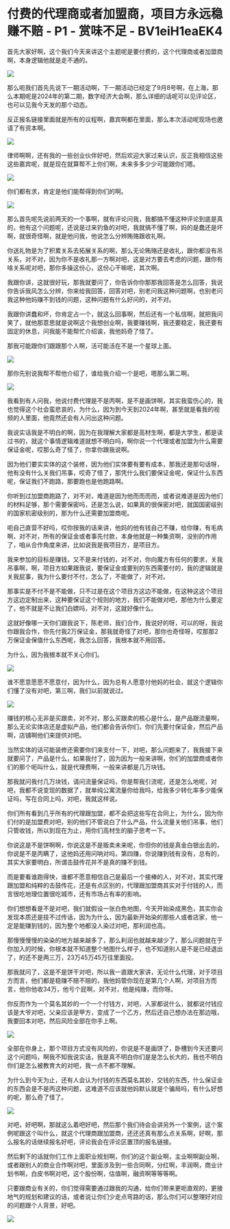 # 付费的代理商或者加盟商，项目方永远稳赚不赔 - P1 - 赏味不足 - BV1eiH1eaEK4

首先大家好啊，这个我们今天来讲这个主题呢是要付费的，这个代理商或者加盟商啊，本身逻辑他就是走不通的。

![](img/8af24bfb45de9cb4d194da2b6f0da915_1.png)

那么呃我们首先先说下一期活动啊，下一期活动已经定了9月8号啊，在上海，那么本期呢是2024年的第二期，数字经济大会啊，那么详细的话呢可以见评论区，也可以见我今天发的那个动态。

反正报名链接里面就是所有的议程啊，嘉宾啊都在里面，那么本次活动呢现场也邀请了有资本啊。

![](img/8af24bfb45de9cb4d194da2b6f0da915_3.png)

律师啊啊，还有我的一些创业伙伴好吧，然后欢迎大家过来认识，反正我相信这些这些嘉宾呢，就是现在就算帮不上你们啊，未来多多少少可能跟你们嗯。



![](img/8af24bfb45de9cb4d194da2b6f0da915_5.png)

你们都有求，肯定是他们能帮得到你们的啊。

![](img/8af24bfb45de9cb4d194da2b6f0da915_7.png)

那么首先呢先说前两天的一个事啊，就有评论问我，我都搞不懂这种评论到底是真的，他有这个问题呢，还说是过来钓鱼的对吧，我就搞不懂了啊，妈的是蠢还是坏啊，就很奇怪啊，就是他问我，他说怎么分辨贿赂跟收礼啊。

你送礼物是为了积累关系去拓展关系的啊，那么无论贿赂还是收礼，跟你都没有吊关系，对不对，因为你不是收礼那一方啊对吧，这是对方要去考虑的问题，跟你有啥关系呢对吧，那你多操这份心，这份心干嘛呢，其次啊。

我跟你讲，这就很好玩，那我就要问了，你告诉你你那那我回答是怎么回答，我说你告诉我风怎么分辨，你来给我回答，回答对吧，别老问我这种问题啊，也别老问我这种他妈赚不到钱的问题，这种问题有什么好问的，对不对。

我跟你讲蠢和坏，你肯定占一个，就这么回事啊，然后还有一个私信啊，就把我问笑了，就他那意思就是说啊这个我想创业啊，我要赚钱啊，我还要稳定，我还要有固定的休息，问我能不能帮忙介绍诶，我他妈奇了怪了。

那我可能跟你们跟跟那个人啊，活可能活在不是一个星球上面。

![](img/8af24bfb45de9cb4d194da2b6f0da915_9.png)

那你先别说我帮不帮他介绍了，谁给我介绍一个是吧，嗯那么第二啊。

![](img/8af24bfb45de9cb4d194da2b6f0da915_11.png)

我看到有人问我，他说付费代理是不是丙啊，是不是画饼啊，其实我蛮伤心的，我也觉得这个社会蛮悲哀的，为什么，因为到今天到2024年啊，甚至就是看我的视频的人里面，他竟然还会有人问出这种问题。

我说实话我是不明白的啊，因为在我理解大家都是高材生啊，都是大学生，都是读过书的，就这个事情逻辑难道就想不明白吗，啊你说一个代理或者加盟为什么需要保证金呢，哎那么奇了怪了，你拿你跟我说啊。

因为他们要实实体的这个装修，因为他们实体要有要有成本，那我还是那句话呀，他有没有什么关我们吊事，哎奇了怪了，那凭什么我们要保证金呢，保证什么东西呢，保证我们不跑路，那要跑也是他跑路啊。

你听到过加盟商跑路了，对不对，难道是因为他而而而而，或者说难道是因为他们的材料足够，那个需要保密吗，还是怎么说，如果真的很保密对吧，就国国密级别的国家机密级别的，那为什么还需要加盟商呢。

呃自己直营不好吗，哎你按我的话来讲，他妈的他有钱自己不赚，给你赚，有毛病啊，对不对，所有的保证金或者事先付款，本身他就是一种集资啊，没别的作用了，咱从合作角度来讲，比如说我是我项目方，是项目方。

我来参加的目标是赚钱，又不是来付钱的，对不对，你向魔方有任何的要求，关我吊事啊，啊，项目方如果跟我说，要保证金或要别的东西需要付的，我的逻辑就是关我屁事，我为什么要付不付，怎么了，不能做了，对不对。

那事实是不付不是不能做，只不过是在这个项目方这边不能做，在这种这这个项目方这边定制出来，这种要保证这个规则的地方，我们不能做对吧，那他为什么要定了，他不就是不让我们白嫖吗，对不对，这就好像什么。

这就好像哪一天你们跟我说下，陈老师，我们合作，我说好的呀，可以的呀，我说你跟我合作，你先付我2万保证金，那我就奇怪了对吧，那你也奇怪呀，哎那那2万保证金保值什么东西呢，我怎么回答，我根本就不用回答。

为什么，因为我根本就不关心你们。

![](img/8af24bfb45de9cb4d194da2b6f0da915_13.png)

谁不愿意愿愿不愿意付，因为什么，因为总有人愿意付他妈的社会，就这个逻辑你们懂了没有对吧，第三啊，我们以前就说过。



![](img/8af24bfb45de9cb4d194da2b6f0da915_15.png)

赚钱的核心无非是买跟卖，对不对，那么买跟卖的核心是什么，是产品跟流量啊，那么无论实体店还是虚拟产品，他们都会告诉你们，你们先要付保证金，然后产品啊，店铺啊他们来提供对吧。

当然实体的话可能装修还需要你们来支付一下，对吧，那么问题来了，我我接下来就要问了，产品是什么，如果我付了，因为因为一般来讲啊，你们的加盟商或者你们的那个呃叫什么，就是代理费啊，一般来讲都是几万块钱。

那我就问我付几万块钱，请问流量保证吗，你是帮我引流呢，还是怎么地呢，对吧，我都不说变现的数据了，就单纯公寓流量你给我吗，给我多少转化率多少能保证吗，写在合同上吗，对吧，我就这样说。

你们所有看到几乎所有的代理跟加盟，都不会把这些写在合同上，为什么，因为你们付的是加盟费对吧，别的他们不管说白了什么产品，什么流量关他们吊事，他们只管收钱，所以到现在为止，用你们高材生的脑子思考一下。

你说这是不是饼啊啊，你说这是不是贩卖未来呢，你但你的钱是真金白银出去的，你说是不是丙瞒了，这他妈还用问呐对吗，第四赚，你说赚到钱有没有，总有的，其实大家要明白，所谓击鼓传花并不是真的赚不到钱。

而是要看谁跑得快，谁都不愿意相信自己是最后一个接棒的人，对不对，其实代理跟加盟和纯粹的击鼓传花，还是有点区别的，代理跟加盟商其实对于付钱的人，而言很吃地理位置很吃城市，还有市场占有率的影响。

你们想想看是不是对吧，我们就假设一张白色地图，今天开始染成黑色，其实你会发现本质还是技不过传话，因为为什么，因为最新开始染的那些人或者店家，他一定是能赚到钱的，因为整个地都没人染过对吧，那利润也高。

那慢慢慢慢的染染的地方越来越多了，那么利润也就越来越少了，那么问题就在于你加入的时候，你根本就不知道整个地图什么样子，也不知道别人是不是已经退出了，的还不是两三万，23万45万45万往里面投。

那我就问了，这是不是饼干对吧，所以我一直跟大家讲，无论什么代理，对于项目方而言，他们都是稳赚不赔不赔的，我他妈管你现在是第几个人啊，对项目方而言，他你他收34万，他亏个屁啊，对不对，他是纯赚，而你呀。

你反而作为一个莫名其妙的一个一个付钱方，对吧，人家都说什么，就都说付钱应该是大爷对吧，父亲应该是甲方，变成了一个乙方，然后还自己想办法在那边哦，我要回本对吧，然后风险全部在你手上啊。



![](img/8af24bfb45de9cb4d194da2b6f0da915_17.png)

全部在你身上，那个项目方式没有风险的，你说是不是画饼了，卧槽到今天还要问这个问题吗，啊我不知我说实话，我是真不明白你们是是怎么长大的，我也不明白你们是怎么被教育大的对吧，我一点不都不理解。

为什么到今天为止，还有人会认为付钱的东西莫名其妙，交钱的东西，什么保证金的东西会是不是丙这种问题，这难道不应该就他妈默认就是个骗局吗，有什么好想的呢，那么奇了怪了。



![](img/8af24bfb45de9cb4d194da2b6f0da915_19.png)

对吧，好吧啊，那就这么着吧好吧，然后那个我们待会会讲另外一个案例，这个案例呢跟这个叫什么，就这个代理商跟加盟商，还还还真有那么点关系啊，好啊，那么报名的话继续报名好吧，评论我会在评论区置顶的报名链接。

然后剩下的话就你们工作上面职业规划啊，你们的这个副业啊，主业啊啊副业啊，或者跟别人的商业合作啊对吧，里面涉及到一些合同啊，分红啊，丰润啊，商业计划书啊，白皮书啊对吧，这个股份啊，估值啊，融资啊等等等啊。

只要跟商业有关的，你们觉得需要通过跟我的沟通，给你们带来更呃直观的，更接地气的规划和建议的话，或者说让你们少走点弯路的话，那么你们可以整理好对应的问题跟个人背景，好吧。



![](img/8af24bfb45de9cb4d194da2b6f0da915_21.png)